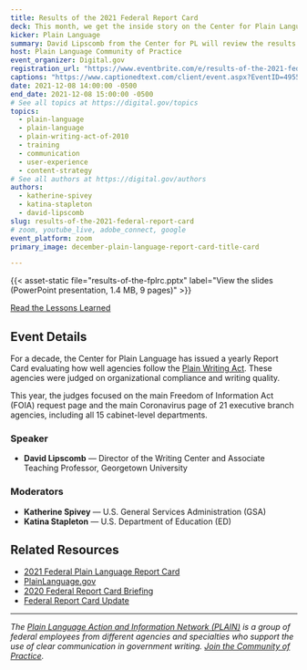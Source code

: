 ```yaml
---
title: Results of the 2021 Federal Report Card
deck: This month, we get the inside story on the Center for Plain Language’s Federal Report Card.
kicker: Plain Language
summary: David Lipscomb from the Center for PL will review the results of this year’s Federal Plain Language Report Card and answer questions.
host: Plain Language Community of Practice
event_organizer: Digital.gov
registration_url: "https://www.eventbrite.com/e/results-of-the-2021-federal-report-card-tickets-211733910827"
captions: "https://www.captionedtext.com/client/event.aspx?EventID=4955132&CustomerID=321"
date: 2021-12-08 14:00:00 -0500
end_date: 2021-12-08 15:00:00 -0500
# See all topics at https://digital.gov/topics
topics:
  - plain-language
  - plain-language
  - plain-writing-act-of-2010
  - training
  - communication
  - user-experience
  - content-strategy
# See all authors at https://digital.gov/authors
authors:
  - katherine-spivey
  - katina-stapleton
  - david-lipscomb
slug: results-of-the-2021-federal-report-card
# zoom, youtube_live, adobe_connect, google
event_platform: zoom
primary_image: december-plain-language-report-card-title-card

---
```


{{< asset-static file="results-of-the-fplrc.pptx" label="View the slides (PowerPoint presentation, 1.4 MB, 9 pages)" >}}

[Read the Lessons Learned](https://digital.gov/resources/lessons-from-the-2021-federal-plain-language-report-card/)

## Event Details

For a decade, the Center for Plain Language has issued a yearly Report Card evaluating how well agencies follow the [Plain Writing Act](https://www.plainlanguage.gov/law/). These agencies were judged on organizational compliance and writing quality.

This year, the judges focused on the main Freedom of Information Act (FOIA) request page and the main Coronavirus page of 21 executive branch agencies, including all 15 cabinet-level departments.

### Speaker

* **David Lipscomb** — Director of the Writing Center and Associate Teaching Professor, Georgetown University

### Moderators

* **Katherine Spivey** — U.S. General Services Administration (GSA)
* **Katina Stapleton** — U.S. Department of Education (ED)

## Related Resources

* [2021 Federal Plain Language Report Card](https://centerforplainlanguage.org/2021-federal-plain-language-report-card/) 
* [PlainLanguage.gov](https://www.plainlanguage.gov/) 
* [2020 Federal Report Card Briefing](https://digital.gov/event/2021/01/13/2020-federal-report-card-briefing/)
* [Federal Report Card Update](https://digital.gov/event/2020/07/15/federal-report-card-update/)

- - -

*The [Plain Language Action and Information Network (PLAIN)](https://www.plainlanguage.gov/) is a group of federal employees from different agencies and specialties who support the use of clear communication in government writing. [Join the Community of Practice](https://digital.gov/communities/plain-language/).*
